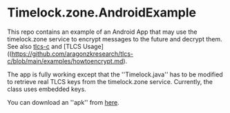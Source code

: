 # Timelock.zone.AndroidExample
This repo contains an example of an Android App that may use the timelock.zone service to encrypt messages to the future and decrypt them.
See also [tlcs-c](https://github.com/aragonzkresearch/tlcs-c/) and [TLCS Usage]((https://github.com/aragonzkresearch/tlcs-c/blob/main/examples/howtoencrypt.md).

The app is fully working except that the ''Timelock.java'' has to be modified to retrieve real TLCS keys from the timelock.zone service. Currently, the class uses embedded keys.

You can download an ''apk'' from [here](https://github.com/vincenzoiovino/Timelock.zone.AndroidExample/blob/master/timelock.zone.apk).
